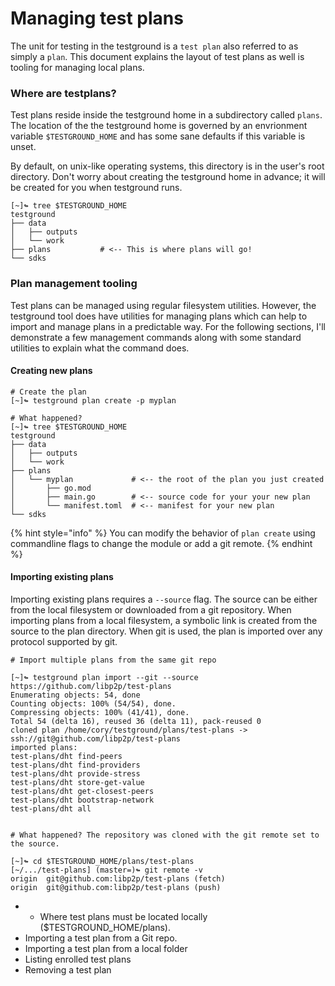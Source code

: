 # Managing test plans

The unit for testing in the testground is a `test plan` also referred to as simply a `plan`. This document explains the layout of test plans as well is tooling for managing local plans.

### Where are testplans?

Test plans reside inside the testground home in a subdirectory called `plans`.  The location of the the testground home is governed by an envrionment variable `$TESTGROUND_HOME` and has some sane defaults if this variable is unset.

By default, on unix-like operating systems, this directory is in the user's root directory. Don't worry about creating the testground home  in advance; it will be created for you when testground runs. 

```text
[~]↬ tree $TESTGROUND_HOME
testground
├── data
│   ├── outputs
│   └── work
├── plans           # <-- This is where plans will go!
└── sdks
```

### Plan management tooling

Test plans can be managed using regular filesystem utilities. However, the testground tool does have utilities for managing plans which can help to import and manage plans in a predictable way.  For the following sections, I'll demonstrate a few management commands along with some standard utilities to explain what the command does.

#### Creating new plans

```text
# Create the plan
[~]↬ testground plan create -p myplan

# What happened?
[~]↬ tree $TESTGROUND_HOME
testground
├── data
│   ├── outputs
│   └── work
├── plans
│   └── myplan             # <-- the root of the plan you just created
│       ├── go.mod
│       ├── main.go        # <-- source code for your your new plan
│       └── manifest.toml  # <-- manifest for your new plan
└── sdks
```

{% hint style="info" %}
You can modify the behavior of `plan create` using commandline flags to change the module or add a git remote.
{% endhint %}

#### Importing existing plans

Importing existing plans requires a `--source` flag. The source can be either from the local filesystem or downloaded from a git repository. When importing plans from a local filesystem, a symbolic link is created from the source to the plan directory. When git is used,  the plan is imported over any protocol supported by git.

```text
# Import multiple plans from the same git repo

[~]↬ testground plan import --git --source https://github.com/libp2p/test-plans
Enumerating objects: 54, done
Counting objects: 100% (54/54), done.
Compressing objects: 100% (41/41), done.
Total 54 (delta 16), reused 36 (delta 11), pack-reused 0
cloned plan /home/cory/testground/plans/test-plans -> ssh://git@github.com/libp2p/test-plans
imported plans:
test-plans/dht find-peers
test-plans/dht find-providers
test-plans/dht provide-stress
test-plans/dht store-get-value
test-plans/dht get-closest-peers
test-plans/dht bootstrap-network
test-plans/dht all


# What happened? The repository was cloned with the git remote set to the source.

[~]↬ cd $TESTGROUND_HOME/plans/test-plans
[~/.../test-plans] (master=)↬ git remote -v
origin	git@github.com:libp2p/test-plans (fetch)
origin	git@github.com:libp2p/test-plans (push)
```



* * Where test plans must be located locally \($TESTGROUND\_HOME/plans\).
* Importing a test plan from a Git repo.
* Importing a test plan from a local folder
* Listing enrolled test plans
* Removing a test plan



